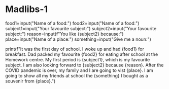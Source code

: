 # Madlibs-1

food1=input("Name of a food:")
food2=input("Name of a food:")
subject1=input("Your favourite subject:")
subject2=input("Your favourite subject:")
reason=input(f"You like {subject2} because:")
place=input("Name of a place:")
something=input("Give me a noun:")

print(f"It was the first day of school. I woke up and had {food1} for breakfast. Dad packed my favourite {food2} for eating after school at the Homework centre. My first period is {subject1}, which is my favourite subject. I am also looking forward to {subject2} because {reason}. After the COVID pandemic is over, my family and I are going to vist {place}. I am going to show all my friends at school the {something} I bought as a souvenir from {place}.")
